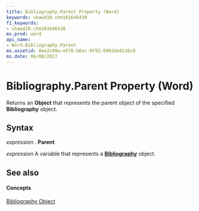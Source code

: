 ```yaml
---
title: Bibliography.Parent Property (Word)
keywords: vbawd10.chm101646438
f1_keywords:
- vbawd10.chm101646438
ms.prod: word
api_name:
- Word.Bibliography.Parent
ms.assetid: 0ee2c09a-e678-b6ac-0f92-0902de8136c0
ms.date: 06/08/2017
---
```



# Bibliography.Parent Property (Word)

Returns an **Object** that represents the parent object of the specified **Bibliography** object.


## Syntax

 _expression_ . **Parent**

 _expression_ A variable that represents a **[Bibliography](bibliography-object-word.md)** object.


## See also


#### Concepts


[Bibliography Object](bibliography-object-word.md)

